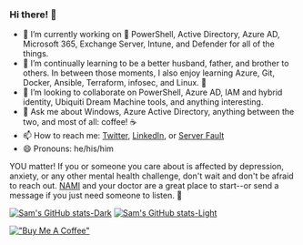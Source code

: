 ### Hi there! 👋

- 🔭 I’m currently working on :blue_heart: PowerShell, Active Directory, Azure AD, Microsoft 365, Exchange Server, Intune, and Defender for all of the things. 
- 🌱 I’m continually learning to be a better husband, father, and brother to others. In between those moments, I also enjoy learning Azure, Git, Docker, Ansible, Terraform, infosec, and Linux. :penguin:
- 👯 I’m looking to collaborate on PowerShell, Azure AD, IAM and hybrid identity, Ubiquiti Dream Machine tools, and anything interesting.  
- 💬 Ask me about Windows, Azure Active Directory, anything between the two, and most of all: coffee! :coffee:
- 📫 How to reach me: [Twitter](https://twitter.com/SamErde), [LinkedIn](https://www.linkedin.com/in/samerde/), or [Server Fault](https://serverfault.com/users/49571/sturdyerde) 
- 😄 Pronouns: he/his/him

YOU matter! If you or someone you care about is affected by depression, anxiety, or any other mental health challenge, don't wait and don't be afraid to reach out. [NAMI](https://www.nami.org/Your-Journey) and your doctor are a great place to start--or send a message if you just need someone to listen. :yellow_heart:  

[![Sam's GitHub stats-Dark](https://github-readme-stats.vercel.app/api?username=samerde&show_icons=true&theme=dark#gh-dark-mode-only)](https://github.com/anuraghazra/github-readme-stats#gh-dark-mode-only)
[![Sam's GitHub stats-Light](https://github-readme-stats.vercel.app/api?username=samerde&show_icons=true&theme=default#gh-light-mode-only)](https://github.com/anuraghazra/github-readme-stats#gh-light-mode-only)

[!["Buy Me A Coffee"](https://www.buymeacoffee.com/assets/img/custom_images/yellow_img.png)](https://www.buymeacoffee.com/SamErde)  
